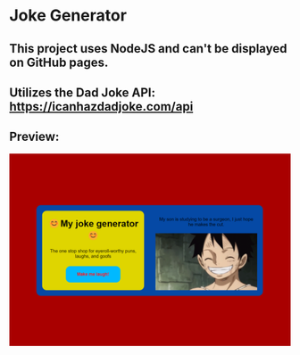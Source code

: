 # Joke Generator
## This project uses NodeJS and can't be displayed on GitHub pages.
## Utilizes the Dad Joke API: https://icanhazdadjoke.com/api
## Preview:
![GitHub Logo](./preview.png)

